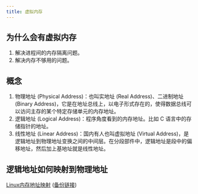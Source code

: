 ```yaml
---
title: 虚拟内存
---
```



## 为什么会有虚拟内存

1. 解决进程间的内存隔离问题。
2. 解决内存不够用的问题。

## 概念

1. 物理地址 (Physical Address)：也叫实地址 (Real Address)、二进制地址 (Binary Address)，它是在地址总线上，以电子形式存在的，使得数据总线可以访问主存的某个特定存储单元的内存地址。
2. 逻辑地址 (Logical Address)：程序角度看到的内存地址。比如 C 语言中的存储指针的地址。
3. 线性地址 (Linear Address)：国内有人也叫虚拟地址 (Virtual Address)，是逻辑地址到物理地址变换之间的中间层。在分段部件中，逻辑地址是段中的偏移地址，然后加上基地址就是线性地址。

## 逻辑地址如何映射到物理地址

[Linux内存地址映射](http://ilinuxkernel.com/?p=1276) ([备份链接](https://web.archive.org/web/20201128080735/http://ilinuxkernel.com/?p=1276))
